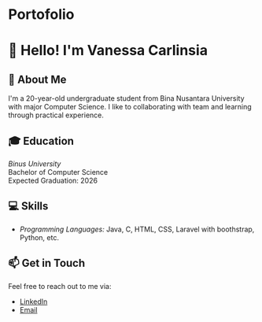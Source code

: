 # Portofolio

# 👋 Hello! I'm Vanessa Carlinsia

## 🌻 About Me
I'm a 20-year-old undergraduate student from Bina Nusantara University with major Computer Science. I like to collaborating with team and learning through practical experience. 

## 🎓 Education
*Binus University*  
Bachelor of Computer Science  
Expected Graduation: 2026

## 💻 Skills
- *Programming Languages:* Java, C, HTML, CSS, Laravel with boothstrap, Python, etc.

## 📫 Get in Touch
Feel free to reach out to me via:
- [LinkedIn](https://www.linkedin.com/in/vanessacarlinsia)
- [Email](carlinsiavanessa@gmail.com)

